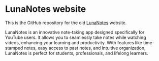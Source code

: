 # LunaNotes website

This is the GitHub repository for the old [LunaNotes](https://lunanotes.io) website.

LunaNotes is an innovative note-taking app designed specifically for YouTube users. It allows you to seamlessly take notes while watching videos, enhancing your learning and productivity. With features like time-stamped notes, easy access to past notes, and intuitive organization, LunaNotes is perfect for students, professionals, and lifelong learners.
